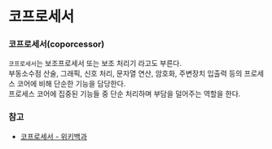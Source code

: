 # 코프로세서

### 코프로세서(coporcessor)  
`코프로세서`는 보조프로세서 또는 보조 처리기 라고도 부른다.  
부동소수점 산술, 그래픽, 신호 처리, 문자열 연산, 암호화, 주변장치 입출력 등의 프로세스 코어에 비해 단순한 기능을 담당한다.  
프로세스 코어에 집중된 기능들 중 단순 처리하며 부담을 덜어주는 역할을 한다.  


### 참고

- [코프로세서 - 위키백과](https://ko.wikipedia.org/wiki/%EC%BD%94%ED%94%84%EB%A1%9C%EC%84%B8%EC%84%9C)
